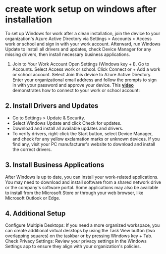 # create work setup on windows after installation

To set up Windows for work after a clean installation, join the device to your organization's Azure Active Directory via Settings > Accounts > Access work or school and sign in with your work account. Afterward, run Windows Update to install all drivers and updates, check Device Manager for any missing drivers, then install necessary business applications.

1. Join to Your Work Account
Open Settings (Windows key + I).
Go to Accounts.
Select Access work or school.
Click Connect or + Add a work or school account.
Select Join this device to Azure Active Directory.
Enter your organizational email address and follow the prompts to sign in with your password and approve your device.
This **[video](https://www.youtube.com/watch?v=MBCiMK4AmEI&t=949)** demonstrates how to connect to your work or school account:

## 2. Install Drivers and Updates

- Go to Settings > Update & Security.
- Select Windows Update and click Check for updates.
- Download and install all available updates and drivers.
- To verify drivers, right-click the Start button, select Device Manager, and check for any yellow exclamation marks or unknown devices. If you find any, visit your PC manufacturer's website to download and install the correct drivers.

## 3. Install Business Applications

After Windows is up to date, you can install your work-related applications.
You may need to download and install software from a shared network drive or the company's software portal.
Some applications may also be available to install from the Microsoft Store or through your web browser, like Microsoft Outlook or Edge.

## 4. Additional Setup

Configure Multiple Desktops:
If you need a more organized workspace, you can create additional virtual desktops by using the Task View button (two overlapping squares) on the taskbar or by pressing Windows key + Tab.
Check Privacy Settings:
Review your privacy settings in the Windows Settings app to ensure they align with your organization's policies.
